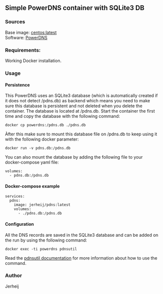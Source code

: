 ## Simple PowerDNS container with SQLite3 DB

### Sources
Base image: [centos:latest](https://hub.docker.com/_/centos)  
Software: [PowerDNS](https://www.powerdns.com/)

### Requirements:
Working Docker installation.

### Usage

#### Persistence

This PowerDNS uses an SQLite3 database (which is automatically created if it does not detect /pdns.db) as backend which means you need to make sure this database is persistent and not deleted when you delete the container. The database is located at /pdns.db. Start the container the first time and copy the database with the following command:
```
docker cp powerdns:/pdns.db ./pdns.db
```
Àfter this make sure to mount this database file on /pdns.db to keep using it with the following docker parameter:
```
docker run -v pdns.db:/pdns.db
```
You can also mount the database by adding the following file to your docker-compose yaml file:
```
volumes:
  - pdns.db:/pdns.db
```

#### Docker-compose example
```
services:
  pdns:
    image: jerheij/pdns:latest
    volumes:
      - ./pdns.db:/pdns.db
```

#### Configuration
All the DNS records are saved in the SQLite3 database and can be added on the run by using the following command:
```
docker exec -ti powerdns pdnsutil
```
Read the [pdnsutil documentation](https://doc.powerdns.com/authoritative/manpages/pdnsutil.1.html) for more information about how to use the command.

### Author
Jerheij